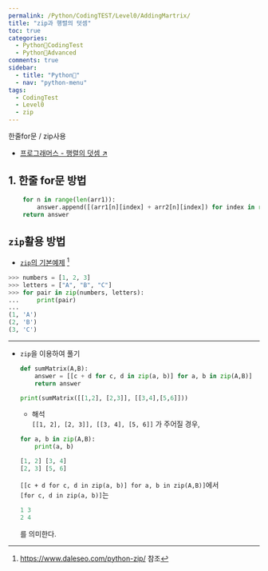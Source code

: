 ```yaml
---
permalink: /Python/CodingTEST/Level0/AddingMartrix/
title: "zip과 행렬의 덧셈"
toc: true
categories:
  - Python🐸CodingTest
  - Python🐸Advanced
comments: true
sidebar:
  - title: "Python🐸"
  - nav: "python-menu"
tags:
  - CodingTest
  - Level0
  - zip
---
```

한줄for문 / zip사용

- [프로그래머스 - 행렬의 덧셈 ↗️](https://programmers.co.kr/learn/courses/30/lessons/12950)

## 1. 한줄 for문 방법
```python
    for n in range(len(arr1)):
        answer.append([(arr1[n][index] + arr2[n][index]) for index in range(len(arr1[0]))])
    return answer
```


## `zip`활용 방법

- [`zip`의 기본예제](https://www.daleseo.com/python-zip/) [^1]
```python
>>> numbers = [1, 2, 3]
>>> letters = ["A", "B", "C"]
>>> for pair in zip(numbers, letters):
...     print(pair)
...
(1, 'A')
(2, 'B')
(3, 'C')
```

- - -
- `zip`을 이용하여 풀기

    ```python
    def sumMatrix(A,B):
        answer = [[c + d for c, d in zip(a, b)] for a, b in zip(A,B)]
        return answer

    print(sumMatrix([[1,2], [2,3]], [[3,4],[5,6]]))
    ```

    - 해석  
    `[[1, 2], [2, 3]], [[3, 4], [5, 6]]` 가 주어질 경우,  

    ```python
    for a, b in zip(A,B):
        print(a, b)

    [1, 2] [3, 4]
    [2, 3] [5, 6]
    ```


    `[[c + d for c, d in zip(a, b)] for a, b in zip(A,B)]`에서   
    `[for c, d in zip(a, b)]`는  

    ```python
    1 3
    2 4
    ```

    를 의미한다.

    [^1]: https://www.daleseo.com/python-zip/ 참조


